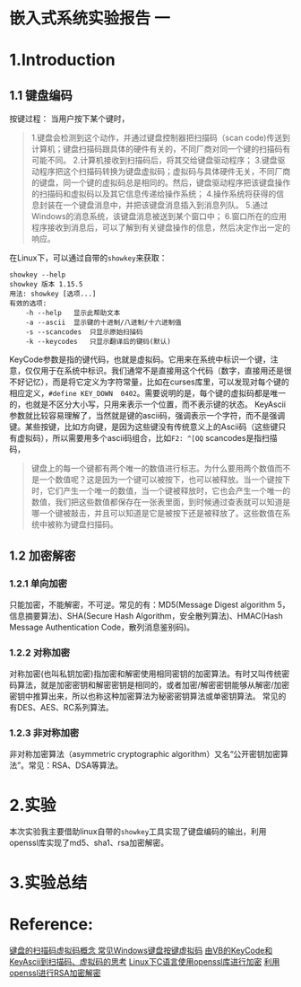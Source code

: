 # 嵌入式系统实验报告 一
# 1.Introduction
## 1.1 键盘编码
按键过程：
当用户按下某个键时，
>1.键盘会检测到这个动作，并通过键盘控制器把扫描码（scan code)传送到计算机；键盘扫描码跟具体的硬件有关的，不同厂商对同一个键的扫描码有可能不同。
2.计算机接收到扫描码后，将其交给键盘驱动程序；
3.键盘驱动程序把这个扫描码转换为键盘虚拟码；虚拟码与具体硬件无关，不同厂商的键盘，同一个键的虚拟码总是相同的。然后，键盘驱动程序把该键盘操作的扫描码和虚拟码以及其它信息传递给操作系统；
4.操作系统将获得的信息封装在一个键盘消息中，并把该键盘消息插入到消息列队。
5.通过Windows的消息系统，该键盘消息被送到某个窗口中；
6.窗口所在的应用程序接收到消息后，可以了解到有关键盘操作的信息，然后决定作出一定的响应。


在Linux下，可以通过自带的`showkey`来获取：
```
showkey --help
showkey 版本 1.15.5
用法: showkey [选项...]
有效的选项:
	-h --help	显示此帮助文本
	-a --ascii	显示键的十进制/八进制/十六进制值
	-s --scancodes	只显示原始扫描码
	-k --keycodes	只显示翻译后的键码(默认)

```

KeyCode参数是指的键代码，也就是虚拟码。它用来在系统中标识一个键，注意，仅仅用于在系统中标识。我们通常不是直接用这个代码（数字，直接用还是很不好记忆），而是将它定义为字符常量，比如在curses库里，可以发现对每个键的相应定义，`#define KEY_DOWN	0402`。需要说明的是，每个键的虚拟码都是唯一的，也就是不区分大小写，只用来表示一个位置，而不表示键的状态。
KeyAscii参数就比较容易理解了，当然就是键的ascii码，强调表示一个字符，而不是强调键。某些按键，比如方向键，是因为这些键没有传统意义上的Ascii码（这些键只有虚拟码），所以需要用多个ascii码组合，比如`F2: ^[OQ`
scancodes是指扫描码，
>键盘上的每一个键都有两个唯一的数值进行标志。为什么要用两个数值而不是一个数值呢？这是因为一个键可以被按下，也可以被释放。当一个键按下时，它们产生一个唯一的数值，当一个键被释放时，它也会产生一个唯一的数值，我们把这些数值都保存在一张表里面，到时候通过查表就可以知道是哪一个键被敲击，并且可以知道是它是被按下还是被释放了。这些数值在系统中被称为键盘扫描码。
## 1.2 加密解密
### 1.2.1 单向加密
只能加密，不能解密，不可逆。常见的有：MD5(Message Digest algorithm 5，信息摘要算法)、SHA(Secure Hash Algorithm，安全散列算法)、HMAC(Hash Message Authentication Code，散列消息鉴别码)。
### 1.2.2 对称加密
对称加密(也叫私钥加密)指加密和解密使用相同密钥的加密算法。有时又叫传统密码算法，就是加密密钥和解密密钥是相同的，或者加密/解密密钥能够从解密/加密密钥中推算出来，所以也称这种加密算法为秘密密钥算法或单密钥算法。
常见的有DES、AES、RC系列算法。
### 1.2.3 非对称加密
非对称加密算法（asymmetric cryptographic algorithm）又名“公开密钥加密算法”。常见：RSA、DSA等算法。
# 2.实验
本次实验我主要借助linux自带的`showkey`工具实现了键盘编码的输出，利用openssl库实现了md5、sha1、rsa加密解密。

# 3.实验总结

# Reference:

[ 键盘的扫描码虚拟码概念 常见Windows键盘按键虚拟码](http://blog.csdn.net/qq_22642239/article/details/52221356)
[由VB的KeyCode和KeyAscii到扫描码、虚拟码的思考](https://www.cnblogs.com/iyangyuan/archive/2011/08/14/2801870.html)
[Linux下C语言使用openssl库进行加密](https://www.cnblogs.com/wunaozai/p/3887009.html)
[利用openssl进行RSA加密解密](https://www.cnblogs.com/alittlebitcool/archive/2011/09/22/2185418.html)
